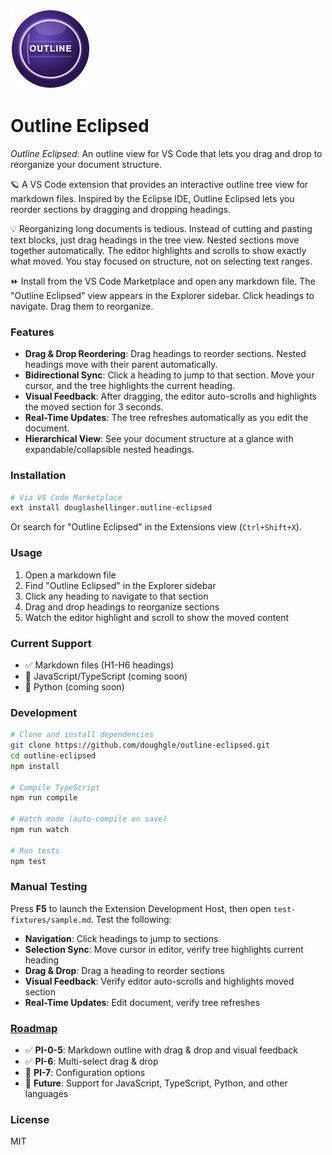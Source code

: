 ![logo](icon.png)
# Outline Eclipsed

_Outline Eclipsed_: An outline view for VS Code that lets you drag and drop to reorganize your document structure.

🪐 A VS Code extension that provides an interactive outline tree view for markdown files. Inspired by the Eclipse IDE, Outline Eclipsed lets you reorder sections by dragging and dropping headings.

💡 Reorganizing long documents is tedious. Instead of cutting and pasting text blocks, just drag headings in the tree view. Nested sections move together automatically. The editor highlights and scrolls to show exactly what moved. You stay focused on structure, not on selecting text ranges.

⏩ Install from the VS Code Marketplace and open any markdown file. The "Outline Eclipsed" view appears in the Explorer sidebar. Click headings to navigate. Drag them to reorganize.

### Features

- **Drag & Drop Reordering**: Drag headings to reorder sections. Nested headings move with their parent automatically.
- **Bidirectional Sync**: Click a heading to jump to that section. Move your cursor, and the tree highlights the current heading.
- **Visual Feedback**: After dragging, the editor auto-scrolls and highlights the moved section for 3 seconds.
- **Real-Time Updates**: The tree refreshes automatically as you edit the document.
- **Hierarchical View**: See your document structure at a glance with expandable/collapsible nested headings.

### Installation

```bash
# Via VS Code Marketplace
ext install douglashellinger.outline-eclipsed
```

Or search for "Outline Eclipsed" in the Extensions view (`Ctrl+Shift+X`).

### Usage

1. Open a markdown file
2. Find "Outline Eclipsed" in the Explorer sidebar
3. Click any heading to navigate to that section
4. Drag and drop headings to reorganize sections
5. Watch the editor highlight and scroll to show the moved content

### Current Support

- ✅ Markdown files (H1-H6 headings)
- 🔲 JavaScript/TypeScript (coming soon)
- 🔲 Python (coming soon)

### Development

```bash
# Clone and install dependencies
git clone https://github.com/doughgle/outline-eclipsed.git
cd outline-eclipsed
npm install

# Compile TypeScript
npm run compile

# Watch mode (auto-compile on save)
npm run watch

# Run tests
npm test
```

### Manual Testing

Press **F5** to launch the Extension Development Host, then open `test-fixtures/sample.md`. Test the following:

- **Navigation**: Click headings to jump to sections
- **Selection Sync**: Move cursor in editor, verify tree highlights current heading
- **Drag & Drop**: Drag a heading to reorder sections
- **Visual Feedback**: Verify editor auto-scrolls and highlights moved section
- **Real-Time Updates**: Edit document, verify tree refreshes

### [Roadmap](https://github.com/doughgle/outline-eclipsed/issues)

- ✅ **PI-0-5**: Markdown outline with drag & drop and visual feedback
- ✅ **PI-6**: Multi-select drag & drop
- 🔲 **PI-7**: Configuration options
- 🔲 **Future**: Support for JavaScript, TypeScript, Python, and other languages

### License

MIT
